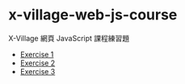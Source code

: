 # x-village-web-js-course

X-Village 網頁 JavaScript 課程練習題

- [Exercise 1](./exercise1)
- [Exercise 2](./exercise2)
- [Exercise 3](./exercise3)
